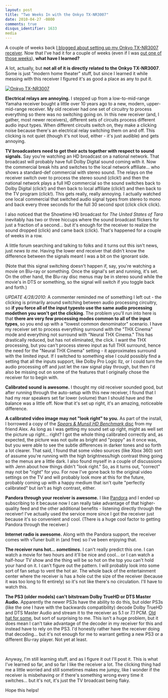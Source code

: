```yaml
---
layout: post
title: "Two Weeks In with the Onkyo TX-NR3007"
date: 2010-04-27 -0800
comments: true
disqus_identifier: 1633
media
---
```

A couple of weeks back [I blogged about setting up my Onkyo TX-NR3007
receiver](/archive/2010/04/12/the-great-receiver-install-of-10.aspx).
Now that I've had it for a couple of weeks (even if I was [out one of
those
weeks](/archive/2010/04/27/2010-vacation-in-san-francisco-ca.aspx)),
**what have I learned?**

A lot, actually, but **not all of it is directly related to the Onkyo
TX-NR3007**. Some is just "modern home theater" stuff, but since I
learned it while messing with this receiver I figured it's as good a
place as any to put it.

[![Onkyo
TX-NR3007](http://ecx.images-amazon.com/images/I/41AwdkFAREL._SL500_AA300_CR0,80,300,140.jpg "Onkyo TX-NR3007")](http://www.amazon.com/dp/B002M78EPM?tag=mhsvortex)

**Electrical relays are annoying.** I stepped up from a low-to-mid-range
Yamaha receiver bought a little over 10 years ago to a new, modern,
upper-mid-range receiver. My old receiver had one set of circuitry to
process everything so there was no switching going on. In this new
receiver (and, I gather, most newer receivers), different sets of
circuits process different audio input types. When different circuits
switch on, they make a clicking noise because there's an electrical
relay switching them on and off. This clicking is not quiet (though it's
not loud, either - it's just audible) and gets annoying.

**TV broadcasters need to get their acts together with respect to sound
signals.** Say you're watching an HD broadcast on a national network.
That broadcast will probably have full Dolby Digital sound coming with
it. Now the commercial break hits and switches to the local network
affiliate... who shows a standard-def commercial with stereo sound. The
relays on the receiver switch over to process the stereo sound (click!)
and then the national network plays a full HD commercial so the sound
switches back to Dolby Digital (click!) and then back to local affiliate
(click!) and then back to the TV program (click!). This gets really,
really annoying. I actually watched one local commercial that switched
audio signal types from stereo to mono and back every three seconds for
the full 30 second spot (click click click).

I also noticed that the Showtime HD broadcast for *The United States of
Tara* inevitably has two or three hiccups where the sound broadcast
flickers for just a fraction of a second... but it's enough for the
receiver to realize the sound dropped (click) and came back (click).
That's happened for a couple of weeks in a row.

A little forum searching and talking to folks and it turns out this
isn't news, just *news to me*. Having the lower end receiver that didn't
know the difference between the signals meant I was a bit on the
ignorant side.

(Note that this signal switching doesn't happen if, say, you're watching
a movie on Blu-ray or something. Once the signal's set and running, it's
set. On the other hand, the Blu-ray disc menus may be in stereo sound
while the movie's in DTS or something, so the signal will switch if you
toggle back and forth.)

*UPDATE 4/28/2010*: A commenter reminded me of something I left out -
the clicking is primarily around switching between audio processing
circuitry, so **if you force all of the input types****to use the same
audio processing mode****then you won't get the clicking**. The problem
you'll run into here is that **there are very few processing modes
common to all of the input types**, so you end up with a "lowest common
denominator" scenario. I have my receiver set to process everything
surround with the "THX Cinema" mode and everything not surround with
"Neural THX Cinema." This has drastically reduced, but has not
eliminated, the click. I want the THX processing, but you can't process
stereo input as full THX surround, hence the need for the "Neural THX
Cinema" setting - it approximates surround with the limited input. If I
switched to something else I could possibly find a setting that all the
inputs support, like Dolby Pro Logic IIz, or I could turn the audio
processing off and just let the raw signal play through, but then I'd
also be missing out on some of the features that I originally chose the
receiver for to begin with.

**Calibrated sound is awesome.** I thought my old receiver sounded good,
but after running through the auto-setup with this new receiver, I found
that I had my rear speakers set far lower (volume) than I should have
and the balance was a little off. Now that it's set up right, it's an
amazing, noticeable difference.

**A calibrated video image may not "look right" to you.** As part of the
install, I borrowed a copy of the [*Spears & Munsil HD Benchmark*
disc](http://www.amazon.com/gp/product/B001UM29OC?ie=UTF8&tag=mhsvortex&linkCode=as2&camp=1789&creative=390957&creativeASIN=B001UM29OC)
from my friend Alex. As long as I was getting my sound set up right,
might as well set the picture up right... right? I got the whole thing
calibrated correctly and, as expected, the picture was not quite as
bright and "poppy" as it once was, but you were able to see the subtle
differences in darker tones and so forth a lot clearer. That said, I
found that some video sources (like Xbox 360) sort of assume you're
running with the high brightness/high contrast thing going so the menus
are a little dark. I also found myself in a couple of discussions with
Jenn about how things didn't "look right." So, as it turns out,
"correct" may not be "right" for you. For now I've gone back to the
original video settings on the TV and will probably look more at this
for the future, probably coming up with a happy medium that isn't quite
"perfectly calibrated" but isn't as high contrast, either.

**Pandora through your receiver is awesome.** I like
[Pandora](http://www.pandora.com) and I ended up subscribing to it
because now I can really take advantage of that higher-quality feed and
the other additional benefits - listening directly through the receiver!
I've actually used the service more since I got the receiver just
because it's so convenient and cool. (There is a huge cool factor to
getting Pandora through the receiver.)

**Internet radio is awesome.** Along with the Pandora support, the
receiver comes with vTuner built in (and free) so I've been enjoying
that.

**The receiver runs hot... *sometimes*.** I can't really predict this
one. I can watch a movie for two hours and it'll be nice and cool... or
I can watch a half-hour TV show and the thing will be so hot on the top
you can't hold your hand on it. I can't figure out the pattern. I will
probably look into some sort of fan setup to vent the hot air. The whole
back of the entertainment center where the receiver is has a hole cut
the size of the receiver (because it was too long to fit entirely) so
it's not like there's no circulation. I'll have to watch this.

**The PS3 (older models) can't bitstream Dolby TrueHD or DTS Master
Audio.** Apparently the newer PS3s have the ability to do this, but
older PS3s (like the one I have with the backwards compatibility) decode
Dolby TrueHD and DTS Master Audio and stream it to the receiver as 5.1
or 7.1 PCM. [Old hat for
some](http://gizmodo.com/378180/playstation-3-firmware-update-230-brings-dts+hd-master-audio),
but sort of surprising to me. This isn't a huge problem, but it does
mean I can't take advantage of the decoder in my receiver for this and
instead have to rely on the PS3. I'd honestly rather have the receiver
doing that decoding... but it's not enough for me to warrant getting a
new PS3 or a different Blu-ray player. Not yet at least.

 

Anyway, I'm still learning stuff, and as I figure it out I'll post it.
This is what I've learned so far, and so far I like the receiver a lot.
The clicking thing had me a little worried and still sometimes makes me
jumpy, like I wonder if the receiver is misbehaving or if there's
something wrong every time it switches... but it's not, it's just the TV
broadcast being flaky.

Hope this helps!

